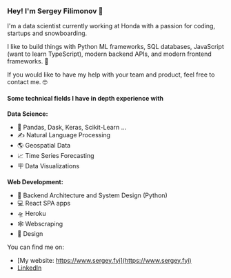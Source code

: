 ### Hey! I'm Sergey Filimonov 👋

I'm a data scientist currently working at Honda with a passion for coding, startups and snowboarding.

I like to build things with Python ML frameworks, SQL databases, JavaScript (want to learn TypeScript), modern backend APIs, and modern frontend frameworks. 🤖

If you would like to have my help with your team and product, feel free to contact me. 🤓

#### Some technical fields I have in depth experience with

**Data Science:**
- 🐍 Pandas, Dask, Keras, Scikit-Learn ... 
- ✍ Natural Language Processing  
- 🌎 Geospatial Data
- 📈 Time Series Forecasting 
- 🪧 Data Visualizations 


**Web Development:**
- 📐 Backend Architecture and System Design (Python)
- 💻 React SPA apps
- 🛸 Heroku 
- 🕸️ Webscraping
- 🎨 Design  

You can find me on:

- [My website: https://www.sergey.fyi](https://www.sergey.fyi)
- [LinkedIn](https://www.linkedin.com/in/sergey-osu/)




